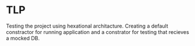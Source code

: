 # TLP
Testing the project using hexational architacture.
Creating a default constractor for running application 
and a constrator for testing that recieves a mocked DB.

